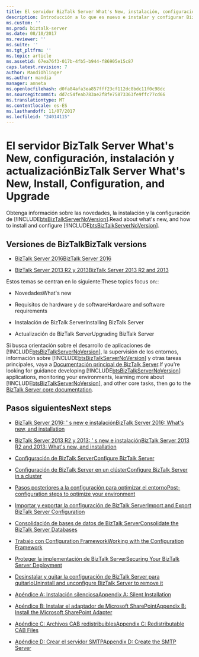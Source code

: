 ```yaml
---
title: El servidor BizTalk Server What's New, instalación, configuración y actualización | Documentos de Microsoft
description: Introducción a lo que es nuevo e instalar y configurar BizTalk Server 2016 y BizTalk Server 2013 R2 y 2013
ms.custom: ''
ms.prod: biztalk-server
ms.date: 08/10/2017
ms.reviewer: ''
ms.suite: ''
ms.tgt_pltfrm: ''
ms.topic: article
ms.assetid: 67ea76f3-017b-4fb5-b944-f86905e15c87
caps.latest.revision: 7
author: MandiOhlinger
ms.author: mandia
manager: anneta
ms.openlocfilehash: d0fa84afa3ea857fff23cf112dc8bdc11f0c98dc
ms.sourcegitcommit: dd7c54feab783ae2f8fe75873363fe9ffc77cd66
ms.translationtype: MT
ms.contentlocale: es-ES
ms.lasthandoff: 11/07/2017
ms.locfileid: "24014115"
---
```

# <a name="biztalk-server-whats-new-install-configuration-and-upgrade"></a><span data-ttu-id="64d3a-103">El servidor BizTalk Server What's New, configuración, instalación y actualización</span><span class="sxs-lookup"><span data-stu-id="64d3a-103">BizTalk Server What's New, Install, Configuration, and Upgrade</span></span>
<span data-ttu-id="64d3a-104">Obtenga información sobre las novedades, la instalación y la configuración de [!INCLUDE[btsBizTalkServerNoVersion](../includes/btsbiztalkservernoversion-md.md)].</span><span class="sxs-lookup"><span data-stu-id="64d3a-104">Read about what's new, and how to install and configure [!INCLUDE[btsBizTalkServerNoVersion](../includes/btsbiztalkservernoversion-md.md)].</span></span> 

## <a name="biztalk-versions"></a><span data-ttu-id="64d3a-105">Versiones de BizTalk</span><span class="sxs-lookup"><span data-stu-id="64d3a-105">BizTalk versions</span></span>

* [<span data-ttu-id="64d3a-106">BizTalk Server 2016</span><span class="sxs-lookup"><span data-stu-id="64d3a-106">BizTalk Server 2016</span></span>](../install-and-config-guides/biztalk-server-2016-what-s-new-and-installation.md)
  
*  [<span data-ttu-id="64d3a-107">BizTalk Server 2013 R2 y 2013</span><span class="sxs-lookup"><span data-stu-id="64d3a-107">BizTalk Server 2013 R2 and 2013</span></span>](../install-and-config-guides/biztalk-server-2013-and-2013-r2-what-s-new-install-and-upgrade.md)

<span data-ttu-id="64d3a-108">Estos temas se centran en lo siguiente:</span><span class="sxs-lookup"><span data-stu-id="64d3a-108">These topics focus on::</span></span>  
  
-   <span data-ttu-id="64d3a-109">Novedades</span><span class="sxs-lookup"><span data-stu-id="64d3a-109">What's new</span></span> 

-   <span data-ttu-id="64d3a-110">Requisitos de hardware y de software</span><span class="sxs-lookup"><span data-stu-id="64d3a-110">Hardware and software requirements</span></span>
  
-   <span data-ttu-id="64d3a-111">Instalación de BizTalk Server</span><span class="sxs-lookup"><span data-stu-id="64d3a-111">Installing BizTalk Server</span></span>
  
-   <span data-ttu-id="64d3a-112">Actualización de BizTalk Server</span><span class="sxs-lookup"><span data-stu-id="64d3a-112">Upgrading BizTalk Server</span></span>

  
 <span data-ttu-id="64d3a-113">Si busca orientación sobre el desarrollo de aplicaciones de [!INCLUDE[btsBizTalkServerNoVersion](../includes/btsbiztalkservernoversion-md.md)], la supervisión de los entornos, información sobre [!INCLUDE[btsBizTalkServerNoVersion](../includes/btsbiztalkservernoversion-md.md)] y otras tareas principales, vaya a [Documentación principal de BizTalk Server](../core/biztalk-server-core-documentation.md).</span><span class="sxs-lookup"><span data-stu-id="64d3a-113">If you're looking for guidance developing [!INCLUDE[btsBizTalkServerNoVersion](../includes/btsbiztalkservernoversion-md.md)] applications, monitoring your environments, learning more about [!INCLUDE[btsBizTalkServerNoVersion](../includes/btsbiztalkservernoversion-md.md)], and other core tasks, then go to the [BizTalk Server core documentation](../core/biztalk-server-core-documentation.md).</span></span> 
  
## <a name="next-steps"></a><span data-ttu-id="64d3a-114">Pasos siguientes</span><span class="sxs-lookup"><span data-stu-id="64d3a-114">Next steps</span></span>

- [<span data-ttu-id="64d3a-115">BizTalk Server 2016: ' s new e instalación</span><span class="sxs-lookup"><span data-stu-id="64d3a-115">BizTalk Server 2016: What's new, and installation</span></span>](../install-and-config-guides/biztalk-server-2016-what-s-new-and-installation.md)
  
- [<span data-ttu-id="64d3a-116">BizTalk Server 2013 R2 y 2013: ' s new e instalación</span><span class="sxs-lookup"><span data-stu-id="64d3a-116">BizTalk Server 2013 R2 and 2013: What's new, and installation</span></span>](../install-and-config-guides/biztalk-server-2013-and-2013-r2-what-s-new-install-and-upgrade.md)

- [<span data-ttu-id="64d3a-117">Configuración de BizTalk Server</span><span class="sxs-lookup"><span data-stu-id="64d3a-117">Configure BizTalk Server</span></span>](../install-and-config-guides/configure-biztalk-server.md)

- [<span data-ttu-id="64d3a-118">Configuración de BizTalk Server en un clúster</span><span class="sxs-lookup"><span data-stu-id="64d3a-118">Configure BizTalk Server in a cluster</span></span>](../install-and-config-guides/configure-biztalk-server-in-a-cluster.md)

- [<span data-ttu-id="64d3a-119">Pasos posteriores a la configuración para optimizar el entorno</span><span class="sxs-lookup"><span data-stu-id="64d3a-119">Post-configuration steps to optimize your environment</span></span>](../install-and-config-guides/post-configuration-steps-to-optimize-your-environment.md)

- [<span data-ttu-id="64d3a-120">Importar y exportar la configuración de BizTalk Server</span><span class="sxs-lookup"><span data-stu-id="64d3a-120">Import and Export BizTalk Server Configuration</span></span>](../install-and-config-guides/import-and-export-biztalk-server-configuration.md)

- [<span data-ttu-id="64d3a-121">Consolidación de bases de datos de BizTalk Server</span><span class="sxs-lookup"><span data-stu-id="64d3a-121">Consolidate the BizTalk Server Databases</span></span>](../install-and-config-guides/consolidate-the-biztalk-server-databases2.md)

- [<span data-ttu-id="64d3a-122">Trabajo con Configuration Framework</span><span class="sxs-lookup"><span data-stu-id="64d3a-122">Working with the Configuration Framework</span></span>](../install-and-config-guides/working-with-the-configuration-framework.md)

- [<span data-ttu-id="64d3a-123">Proteger la implementación de BizTalk Server</span><span class="sxs-lookup"><span data-stu-id="64d3a-123">Securing Your BizTalk Server Deployment</span></span>](../install-and-config-guides/securing-your-biztalk-server-deployment.md)

- [<span data-ttu-id="64d3a-124">Desinstalar y quitar la configuración de BizTalk Server para quitarlo</span><span class="sxs-lookup"><span data-stu-id="64d3a-124">Uninstall and unconfigure BizTalk Server to remove it</span></span>](../install-and-config-guides/uninstall-and-unconfigure-biztalk-server-to-remove-it.md)

- [<span data-ttu-id="64d3a-125">Apéndice A: Instalación silenciosa</span><span class="sxs-lookup"><span data-stu-id="64d3a-125">Appendix A: Silent Installation</span></span>](../install-and-config-guides/appendix-a-silent-installation.md)

- [<span data-ttu-id="64d3a-126">Apéndice B: Instalar el adaptador de Microsoft SharePoint</span><span class="sxs-lookup"><span data-stu-id="64d3a-126">Appendix B: Install the Microsoft SharePoint Adapter</span></span>](../install-and-config-guides/appendix-b-install-the-microsoft-sharepoint-adapter.md)

- [<span data-ttu-id="64d3a-127">Apéndice C: Archivos CAB redistribuibles</span><span class="sxs-lookup"><span data-stu-id="64d3a-127">Appendix C: Redistributable CAB Files</span></span>](../install-and-config-guides/appendix-c-redistributable-cab-files.md)

- [<span data-ttu-id="64d3a-128">Apéndice D: Crear el servidor SMTP</span><span class="sxs-lookup"><span data-stu-id="64d3a-128">Appendix D: Create the SMTP Server</span></span>](../install-and-config-guides/appendix-d-create-the-smtp-server.md)